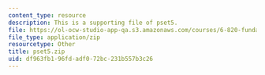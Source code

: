 ```yaml
---
content_type: resource
description: This is a supporting file of pset5.
file: https://ol-ocw-studio-app-qa.s3.amazonaws.com/courses/6-820-fundamentals-of-program-analysis-fall-2015/df963fb196fdadf072bc231b557b3c26_pset5.zip
file_type: application/zip
resourcetype: Other
title: pset5.zip
uid: df963fb1-96fd-adf0-72bc-231b557b3c26
---
```

